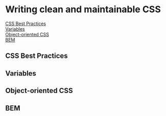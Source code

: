 # Writing clean and maintainable CSS

[CSS Best Practices](#css-best-practices)  
[Variables](#variables)  
[Object-oriented CSS](#object-oriented-css)  
[BEM](#bem)  

## CSS Best Practices

## Variables

## Object-oriented CSS

## BEM
